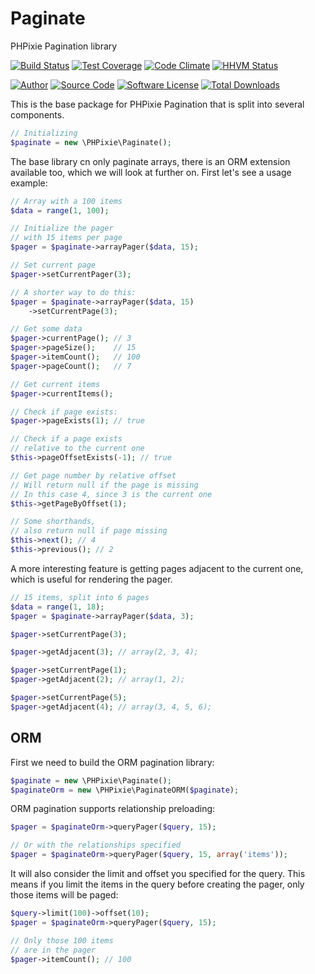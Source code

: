 # Paginate
PHPixie Pagination library

[![Build Status](https://travis-ci.org/PHPixie/Paginate.svg?branch=master)](https://travis-ci.org/PHPixie/Paginate)
[![Test Coverage](https://codeclimate.com/github/PHPixie/Paginate/badges/coverage.svg)](https://codeclimate.com/github/PHPixie/Paginate)
[![Code Climate](https://codeclimate.com/github/PHPixie/Paginate/badges/gpa.svg)](https://codeclimate.com/github/PHPixie/Paginate)
[![HHVM Status](https://img.shields.io/hhvm/phpixie/paginate.svg?style=flat-square)](http://hhvm.h4cc.de/package/phpixie/paginate)

[![Author](http://img.shields.io/badge/author-@dracony-blue.svg?style=flat-square)](https://twitter.com/dracony)
[![Source Code](http://img.shields.io/badge/source-phpixie/paginate-blue.svg?style=flat-square)](https://github.com/phpixie/paginate)
[![Software License](https://img.shields.io/badge/license-BSD-brightgreen.svg?style=flat-square)](https://github.com/phpixie/paginate/blob/master/LICENSE)
[![Total Downloads](https://img.shields.io/packagist/dt/phpixie/paginate.svg?style=flat-square)](https://packagist.org/packages/phpixie/paginate)


This is the base package for PHPixie Pagination that is split into several components.

```php
// Initializing
$paginate = new \PHPixie\Paginate();
```

The base library cn only paginate arrays, there is an ORM extension available too, which
we will look at further on. First let's see a usage example:

```php
// Array with a 100 items
$data = range(1, 100);

// Initialize the pager
// with 15 items per page
$pager = $paginate->arrayPager($data, 15);

// Set current page
$pager->setCurrentPager(3);

// A shorter way to do this:
$pager = $paginate->arrayPager($data, 15)
    ->setCurrentPage(3);

// Get some data
$pager->currentPage(); // 3
$pager->pageSize();    // 15
$pager->itemCount();   // 100
$pager->pageCount();   // 7 

// Get current items
$pager->currentItems();

// Check if page exists:
$pager->pageExists(1); // true

// Check if a page exists
// relative to the current one
$this->pageOffsetExists(-1); // true

// Get page number by relative offset
// Will return null if the page is missing
// In this case 4, since 3 is the current one
$this->getPageByOffset(1);

// Some shorthands,
// also return null if page missing
$this->next(); // 4
$this->previous(); // 2
```

A more interesting feature is getting pages adjacent to the current one, which is useful
for rendering the pager.

```php
// 15 items, split into 6 pages
$data = range(1, 18);
$pager = $paginate->arrayPager($data, 3);

$pager->setCurrentPage(3);

$pager->getAdjacent(3); // array(2, 3, 4);

$pager->setCurrentPage(1);
$pager->getAdjacent(2); // array(1, 2);

$pager->setCurrentPage(5);
$pager->getAdjacent(4); // array(3, 4, 5, 6);
```

## ORM

First we need to build the ORM pagination library:

```php
$paginate = new \PHPixie\Paginate();
$paginateOrm = new \PHPixie\PaginateORM($paginate);
```

ORM pagination supports relationship preloading:

```php
$pager = $paginateOrm->queryPager($query, 15);

// Or with the relationships specified
$pager = $paginateOrm->queryPager($query, 15, array('items'));
```

It will also consider the limit and offset you specified for the query. This means if
you limit the items in the query before creating the pager, only those items will be paged:

```php
$query->limit(100)->offset(10);
$pager = $paginateOrm->queryPager($query, 15);

// Only those 100 items
// are in the pager
$pager->itemCount(); // 100
```
